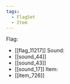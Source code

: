 ```yaml
---
tags:
  - FlagSet
  - Item
---
```

Flag:
- [[flag_11217]]
Sound:
- [[sound_44]]
- [[sound_43]]
- [[sound_17]]
Item:
- [[item_726]]
